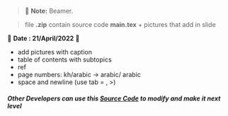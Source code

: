 
> :memo: **Note:** Beamer.

> file **.zip** contain source code **main.tex** + pictures that add in slide

🧭 **Date : 21/April/2022** 🎯
- add pictures with caption
- table of contents with subtopics
- ref
- page numbers: kh/arabic -> arabic/ arabic
- space and newline (use tab \= , \>)
#####  Other Developers can use this [Source Code](https://www.overleaf.com/read/cttbjqjrrtfz) to modify and make it next level
